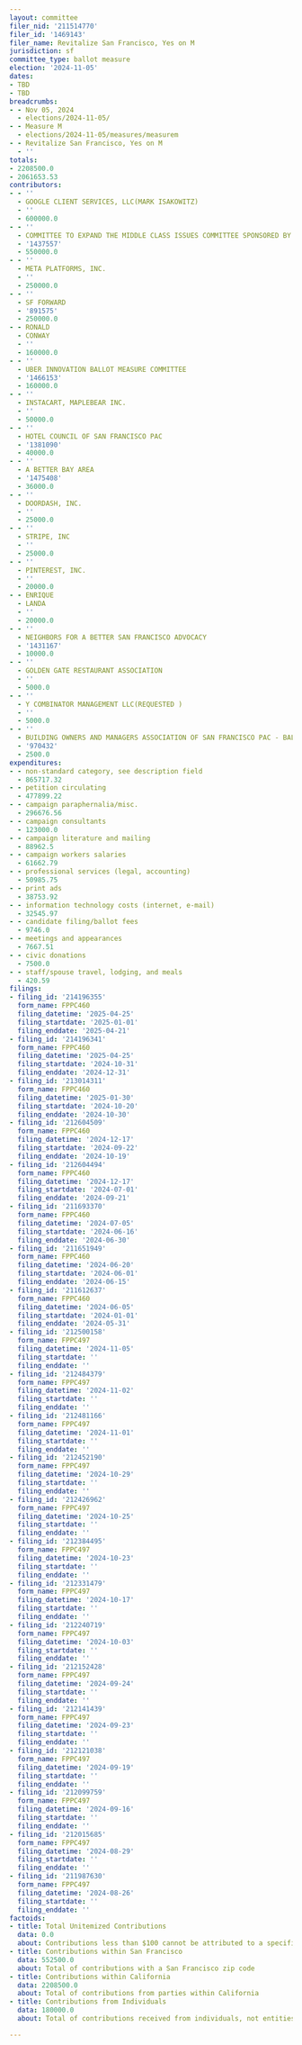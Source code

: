 ```yaml
---
layout: committee
filer_nid: '211514770'
filer_id: '1469143'
filer_name: Revitalize San Francisco, Yes on M
jurisdiction: sf
committee_type: ballot measure
election: '2024-11-05'
dates:
- TBD
- TBD
breadcrumbs:
- - Nov 05, 2024
  - elections/2024-11-05/
- - Measure M
  - elections/2024-11-05/measures/measurem
- - Revitalize San Francisco, Yes on M
  - ''
totals:
- 2208500.0
- 2061653.53
contributors:
- - ''
  - GOOGLE CLIENT SERVICES, LLC(MARK ISAKOWITZ)
  - ''
  - 600000.0
- - ''
  - COMMITTEE TO EXPAND THE MIDDLE CLASS ISSUES COMMITTEE SPONSORED BY AIRBNB, INC.
  - '1437557'
  - 550000.0
- - ''
  - META PLATFORMS, INC.
  - ''
  - 250000.0
- - ''
  - SF FORWARD
  - '891575'
  - 250000.0
- - RONALD
  - CONWAY
  - ''
  - 160000.0
- - ''
  - UBER INNOVATION BALLOT MEASURE COMMITTEE
  - '1466153'
  - 160000.0
- - ''
  - INSTACART, MAPLEBEAR INC.
  - ''
  - 50000.0
- - ''
  - HOTEL COUNCIL OF SAN FRANCISCO PAC
  - '1381090'
  - 40000.0
- - ''
  - A BETTER BAY AREA
  - '1475408'
  - 36000.0
- - ''
  - DOORDASH, INC.
  - ''
  - 25000.0
- - ''
  - STRIPE, INC
  - ''
  - 25000.0
- - ''
  - PINTEREST, INC.
  - ''
  - 20000.0
- - ENRIQUE
  - LANDA
  - ''
  - 20000.0
- - ''
  - NEIGHBORS FOR A BETTER SAN FRANCISCO ADVOCACY
  - '1431167'
  - 10000.0
- - ''
  - GOLDEN GATE RESTAURANT ASSOCIATION
  - ''
  - 5000.0
- - ''
  - Y COMBINATOR MANAGEMENT LLC(REQUESTED )
  - ''
  - 5000.0
- - ''
  - BUILDING OWNERS AND MANAGERS ASSOCIATION OF SAN FRANCISCO PAC - BALLOT ISSUES
  - '970432'
  - 2500.0
expenditures:
- - non-standard category, see description field
  - 865717.32
- - petition circulating
  - 477899.22
- - campaign paraphernalia/misc.
  - 296676.56
- - campaign consultants
  - 123000.0
- - campaign literature and mailing
  - 88962.5
- - campaign workers salaries
  - 61662.79
- - professional services (legal, accounting)
  - 50985.75
- - print ads
  - 38753.92
- - information technology costs (internet, e-mail)
  - 32545.97
- - candidate filing/ballot fees
  - 9746.0
- - meetings and appearances
  - 7667.51
- - civic donations
  - 7500.0
- - staff/spouse travel, lodging, and meals
  - 420.59
filings:
- filing_id: '214196355'
  form_name: FPPC460
  filing_datetime: '2025-04-25'
  filing_startdate: '2025-01-01'
  filing_enddate: '2025-04-21'
- filing_id: '214196341'
  form_name: FPPC460
  filing_datetime: '2025-04-25'
  filing_startdate: '2024-10-31'
  filing_enddate: '2024-12-31'
- filing_id: '213014311'
  form_name: FPPC460
  filing_datetime: '2025-01-30'
  filing_startdate: '2024-10-20'
  filing_enddate: '2024-10-30'
- filing_id: '212604509'
  form_name: FPPC460
  filing_datetime: '2024-12-17'
  filing_startdate: '2024-09-22'
  filing_enddate: '2024-10-19'
- filing_id: '212604494'
  form_name: FPPC460
  filing_datetime: '2024-12-17'
  filing_startdate: '2024-07-01'
  filing_enddate: '2024-09-21'
- filing_id: '211693370'
  form_name: FPPC460
  filing_datetime: '2024-07-05'
  filing_startdate: '2024-06-16'
  filing_enddate: '2024-06-30'
- filing_id: '211651949'
  form_name: FPPC460
  filing_datetime: '2024-06-20'
  filing_startdate: '2024-06-01'
  filing_enddate: '2024-06-15'
- filing_id: '211612637'
  form_name: FPPC460
  filing_datetime: '2024-06-05'
  filing_startdate: '2024-01-01'
  filing_enddate: '2024-05-31'
- filing_id: '212500158'
  form_name: FPPC497
  filing_datetime: '2024-11-05'
  filing_startdate: ''
  filing_enddate: ''
- filing_id: '212484379'
  form_name: FPPC497
  filing_datetime: '2024-11-02'
  filing_startdate: ''
  filing_enddate: ''
- filing_id: '212481166'
  form_name: FPPC497
  filing_datetime: '2024-11-01'
  filing_startdate: ''
  filing_enddate: ''
- filing_id: '212452190'
  form_name: FPPC497
  filing_datetime: '2024-10-29'
  filing_startdate: ''
  filing_enddate: ''
- filing_id: '212426962'
  form_name: FPPC497
  filing_datetime: '2024-10-25'
  filing_startdate: ''
  filing_enddate: ''
- filing_id: '212384495'
  form_name: FPPC497
  filing_datetime: '2024-10-23'
  filing_startdate: ''
  filing_enddate: ''
- filing_id: '212331479'
  form_name: FPPC497
  filing_datetime: '2024-10-17'
  filing_startdate: ''
  filing_enddate: ''
- filing_id: '212240719'
  form_name: FPPC497
  filing_datetime: '2024-10-03'
  filing_startdate: ''
  filing_enddate: ''
- filing_id: '212152428'
  form_name: FPPC497
  filing_datetime: '2024-09-24'
  filing_startdate: ''
  filing_enddate: ''
- filing_id: '212141439'
  form_name: FPPC497
  filing_datetime: '2024-09-23'
  filing_startdate: ''
  filing_enddate: ''
- filing_id: '212121038'
  form_name: FPPC497
  filing_datetime: '2024-09-19'
  filing_startdate: ''
  filing_enddate: ''
- filing_id: '212099759'
  form_name: FPPC497
  filing_datetime: '2024-09-16'
  filing_startdate: ''
  filing_enddate: ''
- filing_id: '212015685'
  form_name: FPPC497
  filing_datetime: '2024-08-29'
  filing_startdate: ''
  filing_enddate: ''
- filing_id: '211987630'
  form_name: FPPC497
  filing_datetime: '2024-08-26'
  filing_startdate: ''
  filing_enddate: ''
factoids:
- title: Total Unitemized Contributions
  data: 0.0
  about: Contributions less than $100 cannot be attributed to a specific individual
- title: Contributions within San Francisco
  data: 552500.0
  about: Total of contributions with a San Francisco zip code
- title: Contributions within California
  data: 2208500.0
  about: Total of contributions from parties within California
- title: Contributions from Individuals
  data: 180000.0
  about: Total of contributions received from individuals, not entities

---
```



